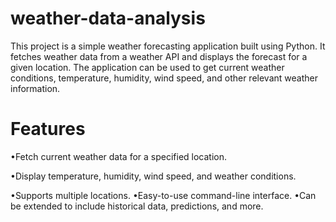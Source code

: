 # weather-data-analysis
This project is a simple weather forecasting application built using Python. It fetches weather data from a weather API and displays the forecast for a given location. The application can be used to get current weather conditions, temperature, humidity, wind speed, and other relevant weather information.

# Features
•Fetch current weather data for a specified location.

•Display temperature, humidity, wind speed, and weather conditions.

•Supports multiple locations.
•Easy-to-use command-line interface.
•Can be extended to include historical data, predictions, and more.
